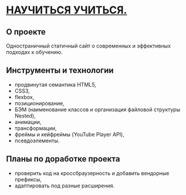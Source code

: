 # [**НАУЧИТЬСЯ УЧИТЬСЯ.**](https://olgaloktionova125.github.io/how-to-learn/index.html)

## **О проекте**

Одностраничный статичный сайт о современных и эффективных подходах к обучению.

## **Инструменты и технологии**

* продвинутая семантика HTML5,
* CSS3,
* flexbox,
* позиционирование,
* БЭМ (наименование классов и организация файловой структуры Nested),
* анимации,
* трансформации,
* фреймы и кейфреймы (YouTube Player API),
* псевдоэлементы.

## **Планы по доработке проекта**

* проверить код на кроссбраузерность и добавить вендорные префиксы,
* адаптировать под разные расширения.
